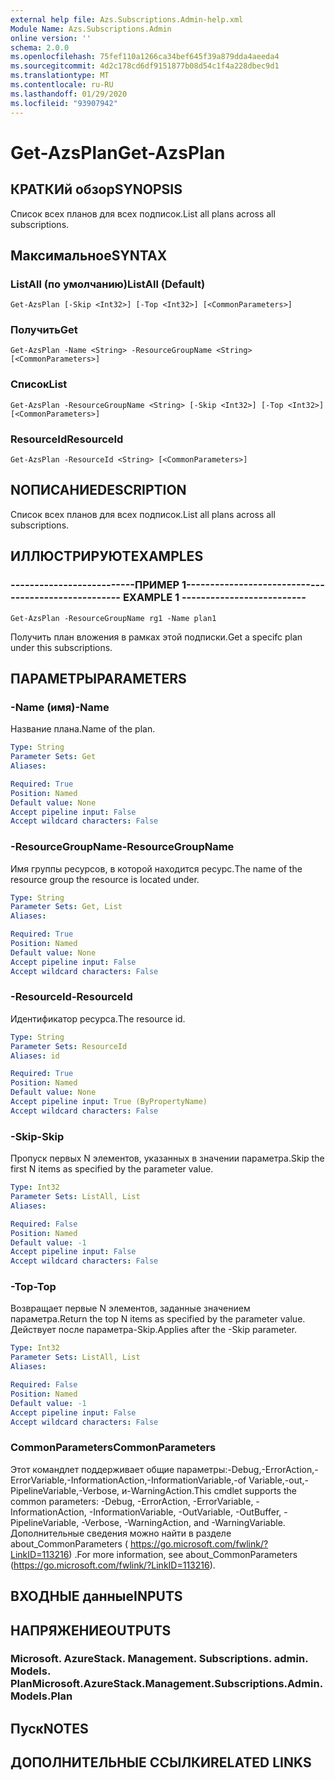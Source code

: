```yaml
---
external help file: Azs.Subscriptions.Admin-help.xml
Module Name: Azs.Subscriptions.Admin
online version: ''
schema: 2.0.0
ms.openlocfilehash: 75fef110a1266ca34bef645f39a879dda4aeeda4
ms.sourcegitcommit: 4d2c178cd6df9151877b08d54c1f4a228dbec9d1
ms.translationtype: MT
ms.contentlocale: ru-RU
ms.lasthandoff: 01/29/2020
ms.locfileid: "93907942"
---
```

# <span data-ttu-id="b61c6-101">Get-AzsPlan</span><span class="sxs-lookup"><span data-stu-id="b61c6-101">Get-AzsPlan</span></span>

## <span data-ttu-id="b61c6-102">КРАТКИй обзор</span><span class="sxs-lookup"><span data-stu-id="b61c6-102">SYNOPSIS</span></span>
<span data-ttu-id="b61c6-103">Список всех планов для всех подписок.</span><span class="sxs-lookup"><span data-stu-id="b61c6-103">List all plans across all subscriptions.</span></span>

## <span data-ttu-id="b61c6-104">Максимальное</span><span class="sxs-lookup"><span data-stu-id="b61c6-104">SYNTAX</span></span>

### <span data-ttu-id="b61c6-105">ListAll (по умолчанию)</span><span class="sxs-lookup"><span data-stu-id="b61c6-105">ListAll (Default)</span></span>
```
Get-AzsPlan [-Skip <Int32>] [-Top <Int32>] [<CommonParameters>]
```

### <span data-ttu-id="b61c6-106">Получить</span><span class="sxs-lookup"><span data-stu-id="b61c6-106">Get</span></span>
```
Get-AzsPlan -Name <String> -ResourceGroupName <String> [<CommonParameters>]
```

### <span data-ttu-id="b61c6-107">Список</span><span class="sxs-lookup"><span data-stu-id="b61c6-107">List</span></span>
```
Get-AzsPlan -ResourceGroupName <String> [-Skip <Int32>] [-Top <Int32>] [<CommonParameters>]
```

### <span data-ttu-id="b61c6-108">ResourceId</span><span class="sxs-lookup"><span data-stu-id="b61c6-108">ResourceId</span></span>
```
Get-AzsPlan -ResourceId <String> [<CommonParameters>]
```

## <span data-ttu-id="b61c6-109">NОПИСАНИЕ</span><span class="sxs-lookup"><span data-stu-id="b61c6-109">DESCRIPTION</span></span>
<span data-ttu-id="b61c6-110">Список всех планов для всех подписок.</span><span class="sxs-lookup"><span data-stu-id="b61c6-110">List all plans across all subscriptions.</span></span>

## <span data-ttu-id="b61c6-111">ИЛЛЮСТРИРУЮТ</span><span class="sxs-lookup"><span data-stu-id="b61c6-111">EXAMPLES</span></span>

### <span data-ttu-id="b61c6-112">--------------------------ПРИМЕР 1--------------------------</span><span class="sxs-lookup"><span data-stu-id="b61c6-112">-------------------------- EXAMPLE 1 --------------------------</span></span>
```
Get-AzsPlan -ResourceGroupName rg1 -Name plan1
```

<span data-ttu-id="b61c6-113">Получить план вложения в рамках этой подписки.</span><span class="sxs-lookup"><span data-stu-id="b61c6-113">Get a specifc plan under this subscriptions.</span></span>

## <span data-ttu-id="b61c6-114">ПАРАМЕТРЫ</span><span class="sxs-lookup"><span data-stu-id="b61c6-114">PARAMETERS</span></span>

### <span data-ttu-id="b61c6-115">-Name (имя)</span><span class="sxs-lookup"><span data-stu-id="b61c6-115">-Name</span></span>
<span data-ttu-id="b61c6-116">Название плана.</span><span class="sxs-lookup"><span data-stu-id="b61c6-116">Name of the plan.</span></span>

```yaml
Type: String
Parameter Sets: Get
Aliases: 

Required: True
Position: Named
Default value: None
Accept pipeline input: False
Accept wildcard characters: False
```

### <span data-ttu-id="b61c6-117">-ResourceGroupName</span><span class="sxs-lookup"><span data-stu-id="b61c6-117">-ResourceGroupName</span></span>
<span data-ttu-id="b61c6-118">Имя группы ресурсов, в которой находится ресурс.</span><span class="sxs-lookup"><span data-stu-id="b61c6-118">The name of the resource group the resource is located under.</span></span>

```yaml
Type: String
Parameter Sets: Get, List
Aliases: 

Required: True
Position: Named
Default value: None
Accept pipeline input: False
Accept wildcard characters: False
```

### <span data-ttu-id="b61c6-119">-ResourceId</span><span class="sxs-lookup"><span data-stu-id="b61c6-119">-ResourceId</span></span>
<span data-ttu-id="b61c6-120">Идентификатор ресурса.</span><span class="sxs-lookup"><span data-stu-id="b61c6-120">The resource id.</span></span>

```yaml
Type: String
Parameter Sets: ResourceId
Aliases: id

Required: True
Position: Named
Default value: None
Accept pipeline input: True (ByPropertyName)
Accept wildcard characters: False
```

### <span data-ttu-id="b61c6-121">-Skip</span><span class="sxs-lookup"><span data-stu-id="b61c6-121">-Skip</span></span>
<span data-ttu-id="b61c6-122">Пропуск первых N элементов, указанных в значении параметра.</span><span class="sxs-lookup"><span data-stu-id="b61c6-122">Skip the first N items as specified by the parameter value.</span></span>

```yaml
Type: Int32
Parameter Sets: ListAll, List
Aliases: 

Required: False
Position: Named
Default value: -1
Accept pipeline input: False
Accept wildcard characters: False
```

### <span data-ttu-id="b61c6-123">-Top</span><span class="sxs-lookup"><span data-stu-id="b61c6-123">-Top</span></span>
<span data-ttu-id="b61c6-124">Возвращает первые N элементов, заданные значением параметра.</span><span class="sxs-lookup"><span data-stu-id="b61c6-124">Return the top N items as specified by the parameter value.</span></span>
<span data-ttu-id="b61c6-125">Действует после параметра-Skip.</span><span class="sxs-lookup"><span data-stu-id="b61c6-125">Applies after the -Skip parameter.</span></span>

```yaml
Type: Int32
Parameter Sets: ListAll, List
Aliases: 

Required: False
Position: Named
Default value: -1
Accept pipeline input: False
Accept wildcard characters: False
```

### <span data-ttu-id="b61c6-126">CommonParameters</span><span class="sxs-lookup"><span data-stu-id="b61c6-126">CommonParameters</span></span>
<span data-ttu-id="b61c6-127">Этот командлет поддерживает общие параметры:-Debug,-ErrorAction,-ErrorVariable,-InformationAction,-InformationVariable,-of Variable,-out,-PipelineVariable,-Verbose, и-WarningAction.</span><span class="sxs-lookup"><span data-stu-id="b61c6-127">This cmdlet supports the common parameters: -Debug, -ErrorAction, -ErrorVariable, -InformationAction, -InformationVariable, -OutVariable, -OutBuffer, -PipelineVariable, -Verbose, -WarningAction, and -WarningVariable.</span></span> <span data-ttu-id="b61c6-128">Дополнительные сведения можно найти в разделе about_CommonParameters ( https://go.microsoft.com/fwlink/?LinkID=113216) .</span><span class="sxs-lookup"><span data-stu-id="b61c6-128">For more information, see about_CommonParameters (https://go.microsoft.com/fwlink/?LinkID=113216).</span></span>

## <span data-ttu-id="b61c6-129">ВХОДНЫЕ данные</span><span class="sxs-lookup"><span data-stu-id="b61c6-129">INPUTS</span></span>

## <span data-ttu-id="b61c6-130">НАПРЯЖЕНИЕ</span><span class="sxs-lookup"><span data-stu-id="b61c6-130">OUTPUTS</span></span>

### <span data-ttu-id="b61c6-131">Microsoft. AzureStack. Management. Subscriptions. admin. Models. Plan</span><span class="sxs-lookup"><span data-stu-id="b61c6-131">Microsoft.AzureStack.Management.Subscriptions.Admin.Models.Plan</span></span>

## <span data-ttu-id="b61c6-132">Пуск</span><span class="sxs-lookup"><span data-stu-id="b61c6-132">NOTES</span></span>

## <span data-ttu-id="b61c6-133">ДОПОЛНИТЕЛЬНЫЕ ССЫЛКИ</span><span class="sxs-lookup"><span data-stu-id="b61c6-133">RELATED LINKS</span></span>


